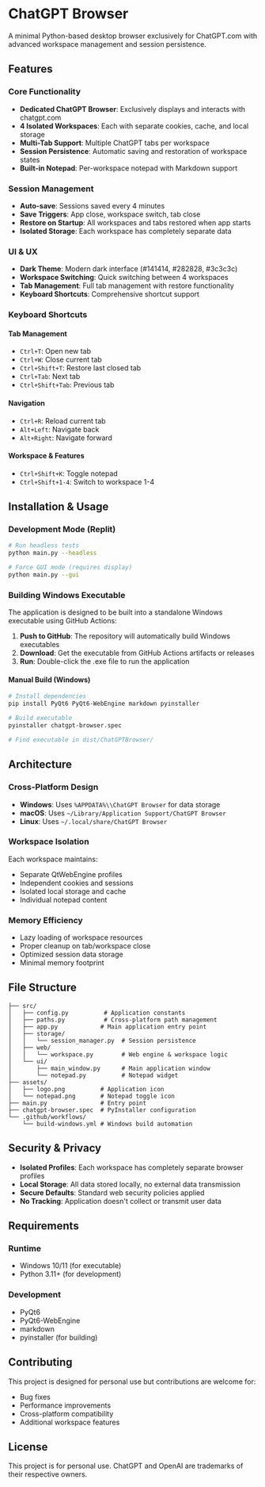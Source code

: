 # ChatGPT Browser

A minimal Python-based desktop browser exclusively for ChatGPT.com with advanced workspace management and session persistence.

## Features

### Core Functionality
- **Dedicated ChatGPT Browser**: Exclusively displays and interacts with chatgpt.com
- **4 Isolated Workspaces**: Each with separate cookies, cache, and local storage
- **Multi-Tab Support**: Multiple ChatGPT tabs per workspace
- **Session Persistence**: Automatic saving and restoration of workspace states
- **Built-in Notepad**: Per-workspace notepad with Markdown support

### Session Management
- **Auto-save**: Sessions saved every 4 minutes
- **Save Triggers**: App close, workspace switch, tab close
- **Restore on Startup**: All workspaces and tabs restored when app starts
- **Isolated Storage**: Each workspace has completely separate data

### UI & UX
- **Dark Theme**: Modern dark interface (#141414, #282828, #3c3c3c)
- **Workspace Switching**: Quick switching between 4 workspaces
- **Tab Management**: Full tab management with restore functionality
- **Keyboard Shortcuts**: Comprehensive shortcut support

### Keyboard Shortcuts

#### Tab Management
- `Ctrl+T`: Open new tab
- `Ctrl+W`: Close current tab  
- `Ctrl+Shift+T`: Restore last closed tab
- `Ctrl+Tab`: Next tab
- `Ctrl+Shift+Tab`: Previous tab

#### Navigation
- `Ctrl+R`: Reload current tab
- `Alt+Left`: Navigate back
- `Alt+Right`: Navigate forward

#### Workspace & Features
- `Ctrl+Shift+K`: Toggle notepad
- `Ctrl+Shift+1-4`: Switch to workspace 1-4

## Installation & Usage

### Development Mode (Replit)
```bash
# Run headless tests
python main.py --headless

# Force GUI mode (requires display)
python main.py --gui
```

### Building Windows Executable

The application is designed to be built into a standalone Windows executable using GitHub Actions:

1. **Push to GitHub**: The repository will automatically build Windows executables
2. **Download**: Get the executable from GitHub Actions artifacts or releases
3. **Run**: Double-click the .exe file to run the application

#### Manual Build (Windows)
```bash
# Install dependencies
pip install PyQt6 PyQt6-WebEngine markdown pyinstaller

# Build executable
pyinstaller chatgpt-browser.spec

# Find executable in dist/ChatGPTBrowser/
```

## Architecture

### Cross-Platform Design
- **Windows**: Uses `%APPDATA%\\ChatGPT Browser` for data storage
- **macOS**: Uses `~/Library/Application Support/ChatGPT Browser`
- **Linux**: Uses `~/.local/share/ChatGPT Browser`

### Workspace Isolation
Each workspace maintains:
- Separate QtWebEngine profiles
- Independent cookies and sessions
- Isolated local storage and cache
- Individual notepad content

### Memory Efficiency
- Lazy loading of workspace resources
- Proper cleanup on tab/workspace close
- Optimized session data storage
- Minimal memory footprint

## File Structure

```
├── src/
│   ├── config.py          # Application constants
│   ├── paths.py           # Cross-platform path management
│   ├── app.py            # Main application entry point
│   ├── storage/
│   │   └── session_manager.py  # Session persistence
│   ├── web/
│   │   └── workspace.py        # Web engine & workspace logic
│   └── ui/
│       ├── main_window.py      # Main application window
│       └── notepad.py          # Notepad widget
├── assets/
│   ├── logo.png          # Application icon
│   └── notepad.png       # Notepad toggle icon
├── main.py               # Entry point
├── chatgpt-browser.spec  # PyInstaller configuration
└── .github/workflows/
    └── build-windows.yml # Windows build automation
```

## Security & Privacy

- **Isolated Profiles**: Each workspace has completely separate browser profiles
- **Local Storage**: All data stored locally, no external data transmission
- **Secure Defaults**: Standard web security policies applied
- **No Tracking**: Application doesn't collect or transmit user data

## Requirements

### Runtime
- Windows 10/11 (for executable)
- Python 3.11+ (for development)

### Development
- PyQt6
- PyQt6-WebEngine  
- markdown
- pyinstaller (for building)

## Contributing

This project is designed for personal use but contributions are welcome for:
- Bug fixes
- Performance improvements
- Cross-platform compatibility
- Additional workspace features

## License

This project is for personal use. ChatGPT and OpenAI are trademarks of their respective owners.